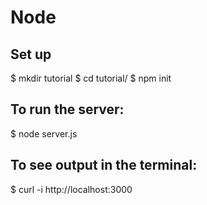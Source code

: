 # Node

## Set up
$ mkdir tutorial
$ cd tutorial/
$ npm init


## To run the server:
$ node server.js

## To see output in the terminal:
$ curl -i http://localhost:3000




